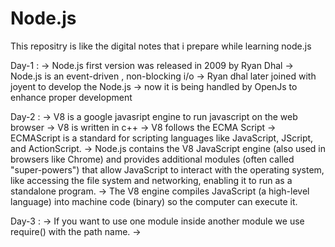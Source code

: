 # Node.js
This repositry is like the digital notes that i prepare while learning node.js

Day-1 :
-> Node.js first version was released in 2009 by Ryan Dhal
-> Node.js is an event-driven , non-blocking i/o 
-> Ryan dhal later joined with joyent to develop the Node.js
-> now it is being handled by OpenJs to enhance proper development 

Day-2 :
-> V8 is a google javasript engine to run javascript on the web browser
-> V8 is written in c++
-> V8 follows the ECMA Script
-> ECMAScript is a standard for scripting languages like JavaScript, JScript, and ActionScript.
-> Node.js contains the V8 JavaScript engine (also used in browsers like Chrome) and provides additional modules (often called "super-powers") that allow JavaScript to interact with the operating system, like accessing the file system and networking, enabling it to run as a standalone program.
-> The V8 engine compiles JavaScript (a high-level language) into machine code (binary) so the computer can execute it.

Day-3 :
-> If you want to use one module inside another module we use require() with the path name.
-> 